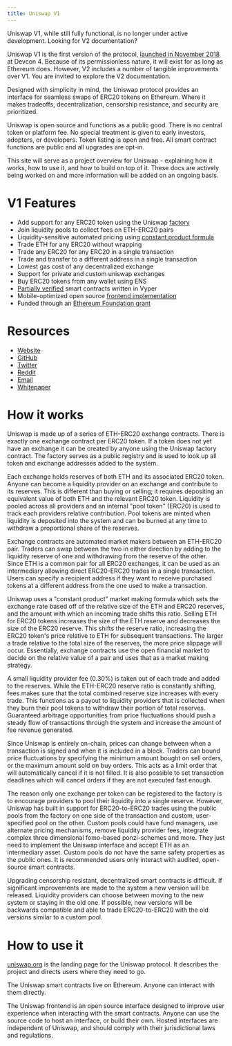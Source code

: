 ```yaml
---
title: Uniswap V1
---
```


<Info>
  Uniswap V1, while still fully functional, is no longer under active development. Looking for <Link style={{ display: "contents" }} to='/docs/v2/'>V2 documentation</Link>?
</Info>

Uniswap V1 is the first version of the protocol, [launched in November 2018](https://twitter.com/haydenzadams/status/1058376395108376577) at Devcon 4. Because of its permissionless nature, it will exist for as long as Ethereum does. However, V2 includes a number of tangible improvements over V1. You are invited to explore the <Link to='/docs/v2/'>V2 documentation</Link>.

Designed with simplicity in mind, the Uniswap protocol provides an interface for seamless swaps of ERC20 tokens on Ethereum. Where it makes tradeoffs, decentralization, censorship resistance, and security are prioritized.

Uniswap is open source and functions as a public good. There is no central token or platform fee. No special treatment is given to early investors, adopters, or developers. Token listing is open and free. All smart contract functions are public and all upgrades are opt-in.

This site will serve as a project overview for Uniswap - explaining how it works, how to use it, and how to build on top of it. These docs are actively being worked on and more information will be added on an ongoing basis.

# V1 Features

- Add support for any ERC20 token using the Uniswap [factory](https://github.com/Uniswap/uniswap-v1/blob/master/contracts/uniswap_factory.vy)
- <Link to='/docs/v1/frontend-integration/pool-liquidity/#add-liquidity'>Join liquidity pools</Link> to collect fees on ETH-ERC20 pairs
- Liquidity-sensitive automated pricing using [constant product formula](https://github.com/runtimeverification/verified-smart-contracts/blob/uniswap/uniswap/x-y-k.pdf)
- Trade <Link to='/docs/v1/frontend-integration/trade-tokens'>ETH for any ERC20</Link> without wrapping
- Trade <Link to='/docs/v1/frontend-integration/trade-tokens'>any ERC20 for any ERC20</Link> in a single transaction
- Trade and transfer to a different address in a single transaction
- Lowest gas cost of any decentralized exchange
- Support for private and custom uniswap exchanges
- Buy ERC20 tokens from any wallet using ENS
- [Partially verified](https://github.com/runtimeverification/verified-smart-contracts/tree/uniswap/uniswap) smart contracts written in Vyper
- Mobile-optimized open source [frontend implementation](https://github.com/Uniswap/uniswap-interface)
- Funded through an [Ethereum Foundation grant](https://blog.ethereum.org/2018/08/17/ethereum-foundation-grants-update-wave-3/)

# Resources

- [Website](https://uniswap.org)
- [GitHub](https://github.com/Uniswap)
- [Twitter](https://twitter.com/Uniswap)
- [Reddit](https://www.reddit.com/r/Uniswap)
- [Email](mailto:contact@uniswap.org)
- [Whitepaper](https://hackmd.io/s/HJ9jLsfTz)

# How it works

Uniswap is made up of a series of ETH-ERC20 exchange contracts. There is exactly one exchange contract per ERC20 token. If a token does not yet have an exchange it can be created by anyone using the Uniswap factory contract. The factory serves as a public registry and is used to look up all token and exchange addresses added to the system.

Each exchange holds reserves of both ETH and its associated ERC20 token. Anyone can become a liquidity provider on an exchange and contribute to its reserves. This is different than buying or selling; it requires depositing an equivalent value of both ETH and the relevant ERC20 token. Liquidity is pooled across all providers and an internal "pool token" (ERC20) is used to track each providers relative contribution. Pool tokens are minted when liquidity is deposited into the system and can be burned at any time to withdraw a proportional share of the reserves.

Exchange contracts are automated market makers between an ETH-ERC20 pair. Traders can swap between the two in either direction by adding to the liquidity reserve of one and withdrawing from the reserve of the other. Since ETH is a common pair for all ERC20 exchanges, it can be used as an intermediary allowing direct ERC20-ERC20 trades in a single transaction. Users can specify a recipient address if they want to receive purchased tokens at a different address from the one used to make a transaction.

Uniswap uses a "constant product" market making formula which sets the exchange rate based off of the relative size of the ETH and ERC20 reserves, and the amount with which an incoming trade shifts this ratio. Selling ETH for ERC20 tokens increases the size of the ETH reserve and decreases the size of the ERC20 reserve. This shifts the reserve ratio, increasing the ERC20 token's price relative to ETH for subsequent transactions. The larger a trade relative to the total size of the reserves, the more price slippage will occur. Essentially, exchange contracts use the open financial market to decide on the relative value of a pair and uses that as a market making strategy.

A small liquidity provider fee \(0.30%\) is taken out of each trade and added to the reserves. While the ETH-ERC20 reserve ratio is constantly shifting, fees makes sure that the total combined reserve size increases with every trade. This functions as a payout to liquidity providers that is collected when they burn their pool tokens to withdraw their portion of total reserves. Guaranteed arbitrage opportunities from price fluctuations should push a steady flow of transactions through the system and increase the amount of fee revenue generated.

Since Uniswap is entirely on-chain, prices can change between when a transaction is signed and when it is included in a block. Traders can bound price fluctuations by specifying the minimum amount bought on sell orders, or the maximum amount sold on buy orders. This acts as a limit order that will automatically cancel if it is not filled. It is also possible to set transaction deadlines which will cancel orders if they are not executed fast enough.

The reason only one exchange per token can be registered to the factory is to encourage providers to pool their liquidity into a single reserve. However, Uniswap has built in support for ERC20-to-ERC20 trades using the public pools from the factory on one side of the transaction and custom, user-specified pool on the other. Custom pools could have fund managers, use alternate pricing mechanisms, remove liquidity provider fees, integrate complex three dimensional fomo-based ponzi-schemes and more. They just need to implement the Uniswap interface and accept ETH as an intermediary asset. Custom pools do not have the same safety properties as the public ones. It is recommended users only interact with audited, open-source smart contracts.

Upgrading censorship resistant, decentralized smart contracts is difficult. If significant improvements are made to the system a new version will be released. Liquidity providers can choose between moving to the new system or staying in the old one. If possible, new versions will be backwards compatible and able to trade ERC20-to-ERC20 with the old versions similar to a custom pool.

# How to use it

[uniswap.org](https://uniswap.org) is the landing page for the Uniswap protocol. It describes the project and directs users where they need to go.

The Uniswap smart contracts live on Ethereum. Anyone can interact with them directly.

The Uniswap frontend is an open source interface designed to improve user experience when interacting with the smart contracts. Anyone can use the source code to host an interface, or build their own. Hosted interfaces are independent of Uniswap, and should comply with their jurisdictional laws and regulations.
